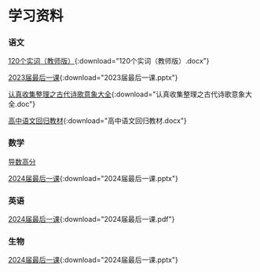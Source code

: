 # 学习资料

### 语文

[120个实词（教师版）](./file/Chinese/120个实词（教师版）.docx){:download="120个实词（教师版）.docx"}

[2023届最后一课](./file/Chinese/2023届最后一课.pptx){:download="2023届最后一课.pptx"}

[认真收集整理之古代诗歌意象大全](./file/Chinese/认真收集整理之古代诗歌意象大全(很好).doc){:download="认真收集整理之古代诗歌意象大全.doc"}

[高中语文回归教材](./file/Chinese/高中语文回归教材.docx){:download="高中语文回归教材.docx"}

### 数学

[导数高分](./file/Math/导数高分.docx)

[2024届最后一课](./file/Math/2024届最后一课.pptx){:download="2024届最后一课.pptx"}

### 英语

[2024届最后一课](./file/English/2024届最后一课.pdf){:download="2024届最后一课.pdf"}

### 生物

[2024届最后一课](./file/Biology/2024届最后一课.pptx){:download="2024届最后一课.pptx"}